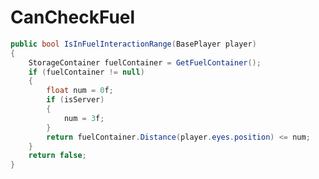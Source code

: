 <Badge type="danger" text="Carbon Compatible"/><Badge type="warning" text="Oxide Compatible"/>
# CanCheckFuel
```csharp
public bool IsInFuelInteractionRange(BasePlayer player)
{
	StorageContainer fuelContainer = GetFuelContainer();
	if (fuelContainer != null)
	{
		float num = 0f;
		if (isServer)
		{
			num = 3f;
		}
		return fuelContainer.Distance(player.eyes.position) <= num;
	}
	return false;
}

```
